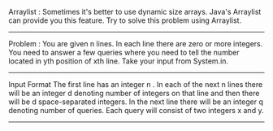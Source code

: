 Arraylist : Sometimes it's better to use dynamic size arrays. Java's Arraylist can provide you this feature. Try to solve this problem using Arraylist.


--------------------------------------------------------------------------------------------------------------------------------------------------------------------------


Problem : You are given n lines. In each line there are zero or more integers. You need to answer a few queries where you need to tell the number located in yth 
          position of xth line.
           Take your input from System.in.
           
    
-------------------------------------------------------------------------------------------------------------------------------------------------------------------------
  
Input Format
The first line has an integer n . In each of the next n lines there will be an integer d denoting number of integers on that line and then there will be
d space-separated integers. In the next line there will be an integer q denoting number of queries. Each query will consist of two integers x and y.

------------------------------------------------------------------------------------------------------------------------------------------------------------------------
        
